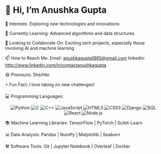 <h1>👋 Hi, I’m Anushka Gupta</h1>

👀 Interests:
Exploring new technologies and innovations

🌱 Currently Learning:
Advanced algorithms and data structures

💞️ Looking to Collaborate On:
Exciting tech projects, especially those involving AI and machine learning

📫 How to Reach Me:
Email: anushkagupta1865@gmail.com
linkedin: http://www.linkedin.com/in/contactanushkagupta

😄 Pronouns:
She/Her

⚡ Fun Fact:
I love taking on new challenges!

💻 Programming Languages:
<div align="center">
  <img src="https://img.shields.io/badge/Python-3776AB?style=for-the-badge&logo=python&logoColor=white" alt="Python"/>
  <img src="https://img.shields.io/badge/C-A8B9CC?style=for-the-badge&logo=c&logoColor=white" alt="C"/>
  <img src="https://img.shields.io/badge/C++-00599C?style=for-the-badge&logo=c%2B%2B&logoColor=white" alt="C++"/>
  <img src="https://img.shields.io/badge/JavaScript-F7DF1E?style=for-the-badge&logo=javascript&logoColor=black" alt="JavaScript"/>
  <img src="https://img.shields.io/badge/HTML5-E34F26?style=for-the-badge&logo=html5&logoColor=white" alt="HTML5"/>
  <img src="https://img.shields.io/badge/CSS3-1572B6?style=for-the-badge&logo=css3&logoColor=white" alt="CSS3"/>
  <img src="https://img.shields.io/badge/Django-092E20?style=for-the-badge&logo=django&logoColor=white" alt="Django"/>
  <img src="https://img.shields.io/badge/SQL-4479A1?style=for-the-badge&logo=postgresql&logoColor=white" alt="SQL"/>
  <img src="https://img.shields.io/badge/React-61DAFB?style=for-the-badge&logo=react&logoColor=black" alt="React"/>
  <img src="https://img.shields.io/badge/Node.js-339933?style=for-the-badge&logo=nodedotjs&logoColor=white" alt="Node.js"/>
</div>

📚 Machine Learning Libraries:
TensorFlow | PyTorch | Scikit-Learn

📊 Data Analysis:
Pandas | NumPy | Matplotlib | Seaborn

🛠️ Software Tools:
Git | Jupyter Notebook | Overleaf | Docker
